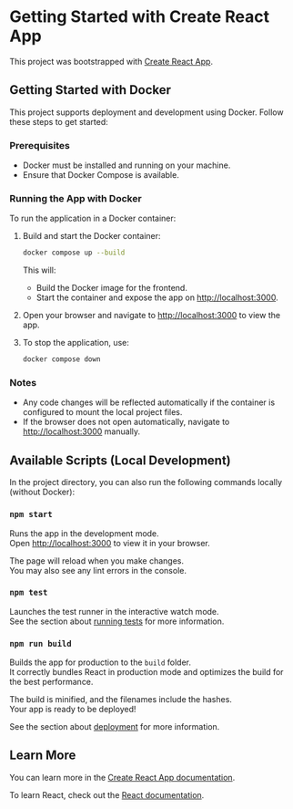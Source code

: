 # Getting Started with Create React App

This project was bootstrapped with [Create React App](https://github.com/facebook/create-react-app).

## Getting Started with Docker

This project supports deployment and development using Docker. Follow these steps to get started:

### Prerequisites
- Docker must be installed and running on your machine.
- Ensure that Docker Compose is available.

### Running the App with Docker

To run the application in a Docker container:
1. Build and start the Docker container:

    ```bash
    docker compose up --build
    ```

    This will:
    - Build the Docker image for the frontend.
    - Start the container and expose the app on [http://localhost:3000](http://localhost:3000).

2. Open your browser and navigate to [http://localhost:3000](http://localhost:3000) to view the app.
3. To stop the application, use:

    ```bash
    docker compose down
    ```

### Notes
- Any code changes will be reflected automatically if the container is configured to mount the local project files.
- If the browser does not open automatically, navigate to [http://localhost:3000](http://localhost:3000) manually.

## Available Scripts (Local Development)

In the project directory, you can also run the following commands locally (without Docker):

### `npm start`

Runs the app in the development mode.\
Open [http://localhost:3000](http://localhost:3000) to view it in your browser.

The page will reload when you make changes.\
You may also see any lint errors in the console.

### `npm test`

Launches the test runner in the interactive watch mode.\
See the section about [running tests](https://facebook.github.io/create-react-app/docs/running-tests) for more information.

### `npm run build`

Builds the app for production to the `build` folder.\
It correctly bundles React in production mode and optimizes the build for the best performance.

The build is minified, and the filenames include the hashes.\
Your app is ready to be deployed!

See the section about [deployment](https://facebook.github.io/create-react-app/docs/deployment) for more information.

## Learn More

You can learn more in the [Create React App documentation](https://facebook.github.io/create-react-app/docs/getting-started).

To learn React, check out the [React documentation](https://reactjs.org/).
